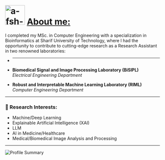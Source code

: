 <h1 align="left">
    <img src="https://avatars.githubusercontent.com/u/54026464?s=400&u=eac4c2dbd1b6ff624e43e0e78b556f27783033bf&v=4" alt="a-fsh-r" height="64" />
    <u>
        About me:
    </u>
</h1>

I completed my MSc. in Computer Engineering with a specialization in Bioinformatics at Sharif University of Technology, where I had the opportunity to contribute to cutting-edge research as a Research Assistant in two renowned laboratories:

- ****
- **Biomedical Signal and Image Processing Laboratory (BiSIPL)**  
  *Electrical Engineering Department*  
  
- **Robust and Interpretable Machine Learning Laboratory (RIML)**  
  *Computer Engineering Department*  
---

### 🧠 Research Interests:
- Machine/Deep Learning
- Explainable Artificial Intelligence (XAI)
- LLM
- AI in Medicine/Healthcare
- Medical/Biomedical Image Analysis and Processing

---
  
![Profile Summary](https://github-profile-summary-cards.vercel.app/api/cards/profile-details?username=a-fsh-r&theme=algolia)

<!---
a-fsh-r/a-fsh-r is a ✨ special ✨ repository because its `README.md` (this file) appears on your GitHub profile.
You can click the Preview link to take a look at your changes.
--->
